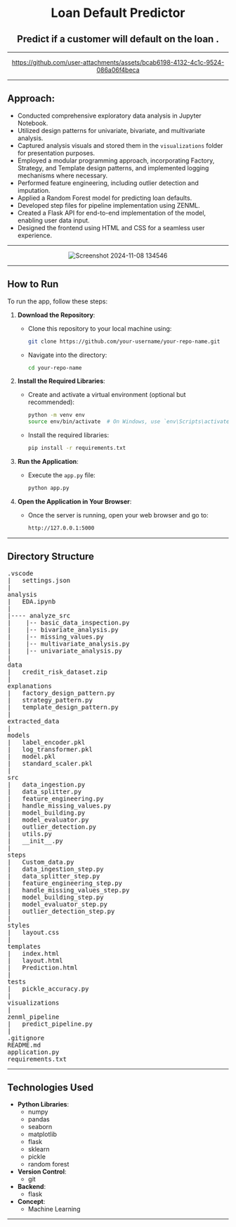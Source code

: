 <div align="center">

# Loan Default Predictor

## Predict if a customer will default on the loan .
___
https://github.com/user-attachments/assets/bcab6198-4132-4c1c-9524-086a06f4beca
___
</div>

## Approach:

- Conducted comprehensive exploratory data analysis in Jupyter Notebook.
- Utilized design patterns for univariate, bivariate, and multivariate analysis.
- Captured analysis visuals and stored them in the `visualizations` folder for presentation purposes.
- Employed a modular programming approach, incorporating Factory, Strategy, and Template design patterns, and implemented logging mechanisms where necessary.
- Performed feature engineering, including outlier detection and imputation.
- Applied a Random Forest model for predicting loan defaults.
- Developed step files for pipeline implementation using ZENML.
- Created a Flask API for end-to-end implementation of the model, enabling user data input.
- Designed the frontend using HTML and CSS for a seamless user experience.
___
<div align="center">
  
![Screenshot 2024-11-08 134546](https://github.com/user-attachments/assets/084fcc23-d92e-4899-9513-63cfecf8fed6)
___
</div>

## How to Run

To run the app, follow these steps:

1. **Download the Repository**:
   - Clone this repository to your local machine using:
     ```sh
     git clone https://github.com/your-username/your-repo-name.git
     ```
   - Navigate into the directory:
     ```sh
     cd your-repo-name
     ```

2. **Install the Required Libraries**:
   - Create and activate a virtual environment (optional but recommended):
     ```sh
     python -m venv env
     source env/bin/activate  # On Windows, use `env\Scripts\activate`
     ```
   - Install the required libraries:
     ```sh
     pip install -r requirements.txt
     ```

3. **Run the Application**:
   - Execute the `app.py` file:
     ```sh
     python app.py
     ```

4. **Open the Application in Your Browser**:
   - Once the server is running, open your web browser and go to:
     ```sh
     http://127.0.0.1:5000
     ```
___

## Directory Structure

<pre>
.vscode
|   settings.json
|
analysis
|   EDA.ipynb
|
|---- analyze_src
|    |-- basic_data_inspection.py
|    |-- bivariate_analysis.py
|    |-- missing_values.py
|    |-- multivariate_analysis.py
|    |-- univariate_analysis.py
|
data
|   credit_risk_dataset.zip
|
explanations
|   factory_design_pattern.py
|   strategy_pattern.py
|   template_design_pattern.py
|
extracted_data
|
models
|   label_encoder.pkl
|   log_transformer.pkl
|   model.pkl
|   standard_scaler.pkl
|
src
|   data_ingestion.py
|   data_splitter.py
|   feature_engineering.py
|   handle_missing_values.py
|   model_building.py
|   model_evaluator.py
|   outlier_detection.py
|   utils.py
|   __init__.py
|
steps
|   Custom_data.py
|   data_ingestion_step.py
|   data_splitter_step.py
|   feature_engineering_step.py
|   handle_missing_values_step.py
|   model_building_step.py
|   model_evaluator_step.py
|   outlier_detection_step.py
|
styles
|   layout.css
|
templates
|   index.html
|   layout.html
|   Prediction.html
|
tests
|   pickle_accuracy.py
|
visualizations
|
zenml_pipeline
|   predict_pipeline.py
|
.gitignore
README.md
application.py
requirements.txt
</pre>
___
## Technologies Used

- **Python Libraries**:
  - numpy
  - pandas
  - seaborn
  - matplotlib
  - flask
  - sklearn
  - pickle
  - random forest
- **Version Control**:
  - git
- **Backend**:
  - flask
- **Concept**:
  - Machine Learning
___

